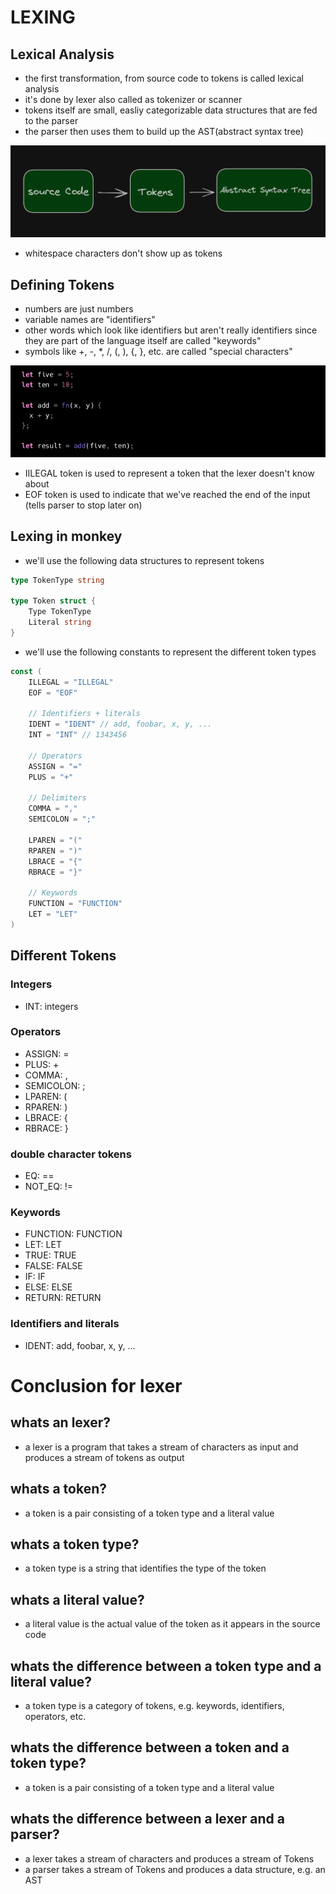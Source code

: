 # LEXING

## Lexical Analysis

- the first transformation, from source code to tokens is called lexical analysis
- it's done by lexer also called as tokenizer or scanner
- tokens itself are small, easliy categorizable data structures that are fed to the parser
- the parser then uses them to build up the AST(abstract syntax tree)

![source code representation](../public/assests/lexcial-analysis1.png)

- whitespace characters don't show up as tokens

## Defining Tokens

- numbers are just numbers
- variable names are "identifiers"
- other words which look like identifiers but aren't really identifiers since they are part of the language itself are called "keywords"
- symbols like +, -, *, /, (, ), {, }, etc. are called "special characters"

![code sample](../public/assests/monkeyLangCode1.png)

- IILEGAL token is used to represent a token that the lexer doesn't know about
- EOF token is used to indicate that we've reached the end of the input (tells parser to stop later on)

## Lexing in monkey

- we'll use the following data structures to represent tokens

```go
type TokenType string

type Token struct {
    Type TokenType
    Literal string
}
```

- we'll use the following constants to represent the different token types

```go
const (
    ILLEGAL = "ILLEGAL"
    EOF = "EOF"

    // Identifiers + literals
    IDENT = "IDENT" // add, foobar, x, y, ...
    INT = "INT" // 1343456

    // Operators
    ASSIGN = "="
    PLUS = "+"

    // Delimiters
    COMMA = ","
    SEMICOLON = ";"

    LPAREN = "("
    RPAREN = ")"
    LBRACE = "{"
    RBRACE = "}"

    // Keywords
    FUNCTION = "FUNCTION"
    LET = "LET"
)
```

## Different Tokens

### Integers
- INT: integers

### Operators
- ASSIGN: =
- PLUS: +
- COMMA: ,
- SEMICOLON: ;
- LPAREN: (
- RPAREN: )
- LBRACE: {
- RBRACE: }

### double character tokens
- EQ: ==
- NOT_EQ: !=

### Keywords
- FUNCTION: FUNCTION
- LET: LET
- TRUE: TRUE
- FALSE: FALSE
- IF: IF
- ELSE: ELSE
- RETURN: RETURN

### Identifiers and literals
- IDENT: add, foobar, x, y, ...

# Conclusion for lexer

## whats an lexer?
- a lexer is a program that takes a stream of characters as input and produces a stream of tokens as output

## whats a token?
- a token is a pair consisting of a token type and a literal value

## whats a token type?
- a token type is a string that identifies the type of the token

## whats a literal value?
- a literal value is the actual value of the token as it appears in the source code

## whats the difference between a token type and a literal value?
- a token type is a category of tokens, e.g. keywords, identifiers, operators, etc.

## whats the difference between a token and a token type?
- a token is a pair consisting of a token type and a literal value

## whats the difference between a lexer and a parser?
- a lexer takes a stream of characters and produces a stream of Tokens
- a parser takes a stream of Tokens and produces a data structure, e.g. an AST





